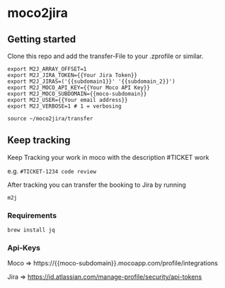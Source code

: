 # moco2jira

## Getting started

Clone this repo and add the transfer-File to your .zprofile or similar.

```
export M2J_ARRAY_OFFSET=1
export M2J_JIRA_TOKEN={{Your Jira Token}}
export M2J_JIRAS=('{{subdomain1}}' '{{subdomain_2}}')
export M2J_MOCO_API_KEY={{Your Moco API Key}}
export M2J_MOCO_SUBDOMAIN={{moco-subdomain}}
export M2J_USER={{Your email address}}
export M2J_VERBOSE=1 # 1 = verbosing

source ~/moco2jira/transfer
```

## Keep tracking

Keep Tracking your work in moco with the description
#TICKET work

e.g. `#TICKET-1234 code review`

After tracking you can transfer the booking to Jira by running
```
m2j
```

### Requirements
```
brew install jq
```
### Api-Keys

Moco => https://{{moco-subdomain}}.mocoapp.com/profile/integrations

Jira => https://id.atlassian.com/manage-profile/security/api-tokens
